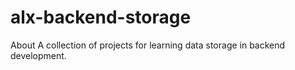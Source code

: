 # alx-backend-storage
About A collection of projects for learning data storage in backend development.
